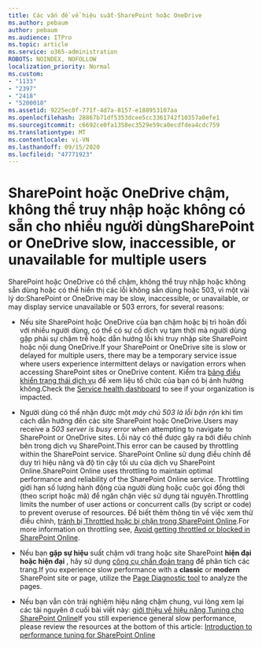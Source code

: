```yaml
---
title: Các vấn đề về hiệu suất-SharePoint hoặc OneDrive
ms.author: pebaum
author: pebaum
ms.audience: ITPro
ms.topic: article
ms.service: o365-administration
ROBOTS: NOINDEX, NOFOLLOW
localization_priority: Normal
ms.custom:
- "1133"
- "2397"
- "2418"
- "5200018"
ms.assetid: 9225ec0f-771f-4d7a-8157-e188953107aa
ms.openlocfilehash: 28867b71df5353dcee5cc3361742f10357a0efe1
ms.sourcegitcommit: c6692ce0fa1358ec3529e59ca0ecdfdea4cdc759
ms.translationtype: MT
ms.contentlocale: vi-VN
ms.lasthandoff: 09/15/2020
ms.locfileid: "47771923"
---
```

# <a name="sharepoint-or-onedrive-slow-inaccessible-or-unavailable-for-multiple-users"></a><span data-ttu-id="4a50b-102">SharePoint hoặc OneDrive chậm, không thể truy nhập hoặc không có sẵn cho nhiều người dùng</span><span class="sxs-lookup"><span data-stu-id="4a50b-102">SharePoint or OneDrive slow, inaccessible, or unavailable for multiple users</span></span>

<span data-ttu-id="4a50b-103">SharePoint hoặc OneDrive có thể chậm, không thể truy nhập hoặc không sẵn dùng hoặc có thể hiển thị các lỗi không sẵn dùng hoặc 503, vì một vài lý do:</span><span class="sxs-lookup"><span data-stu-id="4a50b-103">SharePoint or OneDrive may be slow, inaccessible, or unavailable, or may display service unavailable or 503 errors, for several reasons:</span></span>
  
- <span data-ttu-id="4a50b-104">Nếu site SharePoint hoặc OneDrive của bạn chậm hoặc bị trì hoãn đối với nhiều người dùng, có thể có sự cố dịch vụ tạm thời mà người dùng gặp phải sự chậm trễ hoặc dẫn hướng lỗi khi truy nhập site SharePoint hoặc nội dung OneDrive.</span><span class="sxs-lookup"><span data-stu-id="4a50b-104">If your SharePoint or OneDrive site is slow or delayed for multiple users, there may be a temporary service issue where users experience intermittent delays or navigation errors when accessing SharePoint sites or OneDrive content.</span></span> <span data-ttu-id="4a50b-105">Kiểm tra [bảng điều khiển trạng thái dịch vụ](https://admin.microsoft.com/AdminPortal/Home#/servicehealth) để xem liệu tổ chức của bạn có bị ảnh hưởng không.</span><span class="sxs-lookup"><span data-stu-id="4a50b-105">Check the [Service health dashboard](https://admin.microsoft.com/AdminPortal/Home#/servicehealth) to see if your organization is impacted.</span></span>
  
- <span data-ttu-id="4a50b-106">Người dùng có thể nhận được một *máy chủ 503 là lỗi bận rộn* khi tìm cách dẫn hướng đến các site SharePoint hoặc OneDrive.</span><span class="sxs-lookup"><span data-stu-id="4a50b-106">Users may receive a *503 server is busy* error when attempting to navigate to SharePoint or OneDrive sites.</span></span> <span data-ttu-id="4a50b-107">Lỗi này có thể được gây ra bởi điều chỉnh bên trong dịch vụ SharePoint.</span><span class="sxs-lookup"><span data-stu-id="4a50b-107">This error can be caused by throttling within the SharePoint service.</span></span> <span data-ttu-id="4a50b-108">SharePoint Online sử dụng điều chỉnh để duy trì hiệu năng và độ tin cậy tối ưu của dịch vụ SharePoint Online.</span><span class="sxs-lookup"><span data-stu-id="4a50b-108">SharePoint Online uses throttling to maintain optimal performance and reliability of the SharePoint Online service.</span></span> <span data-ttu-id="4a50b-109">Throttling giới hạn số lượng hành động của người dùng hoặc cuộc gọi đồng thời (theo script hoặc mã) để ngăn chặn việc sử dụng tài nguyên.</span><span class="sxs-lookup"><span data-stu-id="4a50b-109">Throttling limits the number of user actions or concurrent calls (by script or code) to prevent overuse of resources.</span></span> <span data-ttu-id="4a50b-110">Để biết thêm thông tin về việc xem thử điều chỉnh, [tránh bị Throttled hoặc bị chặn trong SharePoint Online](https://docs.microsoft.com/sharepoint/dev/general-development/how-to-avoid-getting-throttled-or-blocked-in-sharepoint-online).</span><span class="sxs-lookup"><span data-stu-id="4a50b-110">For more information on throttling see, [Avoid getting throttled or blocked in SharePoint Online](https://docs.microsoft.com/sharepoint/dev/general-development/how-to-avoid-getting-throttled-or-blocked-in-sharepoint-online).</span></span>

- <span data-ttu-id="4a50b-111">Nếu bạn **gặp sự hiệu** suất chậm với trang hoặc site SharePoint **hiện đại hoặc hiện đại** , hãy sử dụng [công cụ chẩn đoán trang](https://aka.ms/perftool) để phân tích các trang.</span><span class="sxs-lookup"><span data-stu-id="4a50b-111">If you experience slow performance with a **classic** or **modern** SharePoint site or page, utilize the [Page Diagnostic tool](https://aka.ms/perftool) to analyze the pages.</span></span>
  
- <span data-ttu-id="4a50b-112">Nếu bạn vẫn còn trải nghiệm hiệu năng chậm chung, vui lòng xem lại các tài nguyên ở cuối bài viết này: [giới thiệu về hiệu năng Tuning cho SharePoint Online](https://go.microsoft.com/fwlink/?linkid=2024334)</span><span class="sxs-lookup"><span data-stu-id="4a50b-112">If you still experience general slow performance, please review the resources at the bottom of this article: [Introduction to performance tuning for SharePoint Online](https://go.microsoft.com/fwlink/?linkid=2024334)</span></span>
  